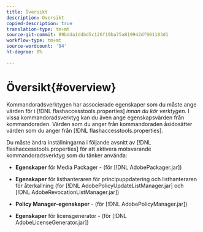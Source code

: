 ```yaml
---
title: Översikt
description: Översikt
copied-description: true
translation-type: tm+mt
source-git-commit: 89bdda1d4bd5c126f19ba75a819942df901183d1
workflow-type: tm+mt
source-wordcount: '94'
ht-degree: 0%

---
```



# Översikt{#overview}

Kommandoradsverktygen har associerade egenskaper som du måste ange värden för i [!DNL flashaccesstools.properties] *innan du kör verktygen.* I vissa kommandoradsverktyg kan du även ange egenskapsvärden från kommandoraden. Värden som du anger från kommandoraden åsidosätter värden som du anger från [!DNL flashaccesstools.properties].

Du måste ändra inställningarna i följande avsnitt av [!DNL flashaccesstools.properties] för att aktivera motsvarande kommandoradsverktyg som du tänker använda:

* **Egenskaper**  för Media Packager - (för  [!DNL AdobePackager.jar])

* **Egenskaper**  för listhanteraren för principuppdatering och listhanteraren för återkallning (för  [!DNL AdobePolicyUpdateListManager.jar] och  [!DNL AdobeRevocationListManager.jar])

* **Policy Manager-egenskaper** - (för  [!DNL AdobePolicyManager.jar])

* **Egenskaper**  för licensgenerator - (för  [!DNL AdobeLicenseGenerator.jar])

